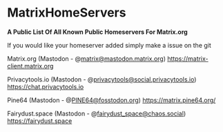 # MatrixHomeServers
**A Public List Of All Known Public Homeservers For Matrix.org**

If you would like your homeserver added simply make a issue on the git

Matrix.org (Mastodon - @matrix@mastodon.matrix.org)
https://matrix-client.matrix.org

Privacytools.io (Mastodon - @privacytools@social.privacytools.io)
https://chat.privacytools.io

Pine64 (Mastodon - @PINE64@fosstodon.org)
https://matrix.pine64.org/

Fairydust.space (Mastodon - @fairydust_space@chaos.social)
https://fairydust.space

